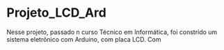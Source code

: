 # Projeto_LCD_Ard
Nesse projeto, passado n curso Técnico em Informática, foi constrído um sistema eletrônico com Arduino, com placa LCD. Com 

